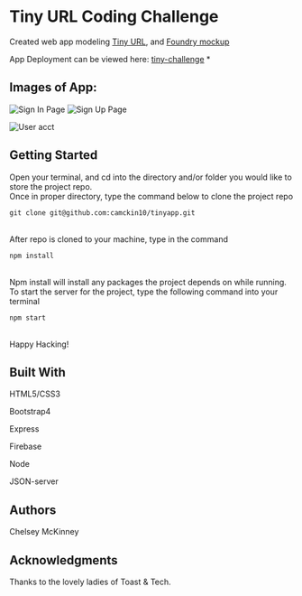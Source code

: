 # Tiny URL Coding Challenge 
 Created web app modeling [Tiny URL](http://tinyurl.com/), and [Foundry mockup](https://foundrymakes.invisionapp.com/share/M8Q1KJYUQYR#/screens/341626732)
 <br/>

 App Deployment can be viewed here: [tiny-challenge](https://tiny-challenge.herokuapp.com/)
 *
 <br/>

 ## Images of App:
 ![Sign In Page](https://drive.google.com/uc?export=view&id=1rJyo12iCAkp7viEQ20KHCXh1ASB4FkE7)
 ![Sign Up Page](https://drive.google.com/uc?export=view&id=13YvOR5fV8Ll3MgjNU8Bd8aP9jXTg80Hv)

 ![User acct](https://drive.google.com/uc?export=viewid=1QLrLEkhA9f3RaYhY6FgBNmzb5asMUBHM)
 

## Getting Started
Open your terminal, and cd into the directory and/or folder you would like to store the project repo. 
<br/>
Once in proper directory, type the command below to clone the project repo
``` 
git clone git@github.com:camckin10/tinyapp.git 
``` 
<br/>
After repo is cloned to your machine, type in the command 
<br/>

```
npm install
```

<br/>
Npm install will install any packages the project depends on while running. 
<br/>
To start the server for the project, type the following command into your terminal
<br/>

```
npm start
```

<br/>
Happy Hacking! 

## Built With 
HTML5/CSS3 

Bootstrap4

Express

Firebase

Node

JSON-server 

## Authors 
Chelsey McKinney

## Acknowledgments
Thanks to the lovely ladies of Toast & Tech. 
